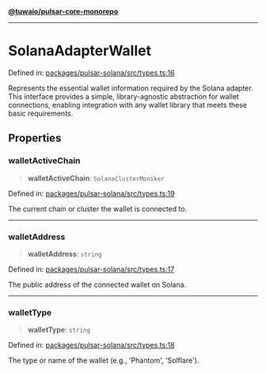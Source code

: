 [**@tuwaio/pulsar-core-monorepo**](../../../README.md)

***

# SolanaAdapterWallet

Defined in: [packages/pulsar-solana/src/types.ts:16](https://github.com/TuwaIO/pulsar-core/blob/2549443ce7aac31e7aaa13b9eb5f687e5d4297b4/packages/pulsar-solana/src/types.ts#L16)

Represents the essential wallet information required by the Solana adapter.
This interface provides a simple, library-agnostic abstraction for wallet connections,
enabling integration with any wallet library that meets these basic requirements.

## Properties

### walletActiveChain

> **walletActiveChain**: `SolanaClusterMoniker`

Defined in: [packages/pulsar-solana/src/types.ts:19](https://github.com/TuwaIO/pulsar-core/blob/2549443ce7aac31e7aaa13b9eb5f687e5d4297b4/packages/pulsar-solana/src/types.ts#L19)

The current chain or cluster the wallet is connected to.

***

### walletAddress

> **walletAddress**: `string`

Defined in: [packages/pulsar-solana/src/types.ts:17](https://github.com/TuwaIO/pulsar-core/blob/2549443ce7aac31e7aaa13b9eb5f687e5d4297b4/packages/pulsar-solana/src/types.ts#L17)

The public address of the connected wallet on Solana.

***

### walletType

> **walletType**: `string`

Defined in: [packages/pulsar-solana/src/types.ts:18](https://github.com/TuwaIO/pulsar-core/blob/2549443ce7aac31e7aaa13b9eb5f687e5d4297b4/packages/pulsar-solana/src/types.ts#L18)

The type or name of the wallet (e.g., 'Phantom', 'Solflare').

